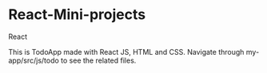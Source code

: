 # React-Mini-projects
React

This is TodoApp made with React JS, HTML and CSS.  Navigate through my-app/src/js/todo to see the related files.
